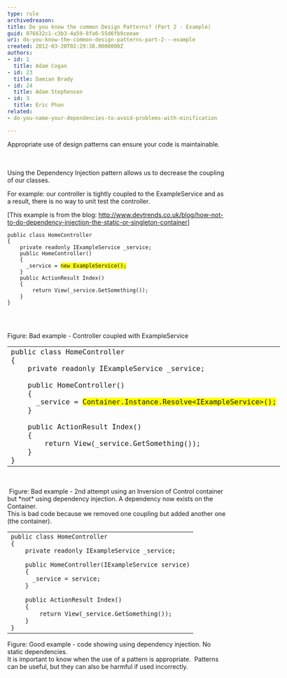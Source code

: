 ```yaml
---
type: rule
archivedreason: 
title: Do you know the common Design Patterns? (Part 2 - Example)
guid: 076632c1-c3b3-4a59-8fa6-55d6fb9ceeae
uri: do-you-know-the-common-design-patterns-part-2---example
created: 2012-03-20T02:29:38.0000000Z
authors:
- id: 1
  title: Adam Cogan
- id: 23
  title: Damian Brady
- id: 24
  title: Adam Stephensen
- id: 3
  title: Eric Phan
related:
- do-you-name-your-dependencies-to-avoid-problems-with-minification

---
```



<div>​Appropriate use of design patterns can ensure your code is maintainable.</div>
<br><excerpt class='endintro'></excerpt><br>
<p>Using the Dependency Injection pattern allows us to decrease the coupling of our classes.</p>
<p>For example&#58; our controller is tightly coupled to the ExampleService and as a result, there is no way to unit test the controller.</p>
<p>[This example is from the blog&#58; <a href="http&#58;//www.devtrends.co.uk/blog/how-not-to-do-dependency-injection-the-static-or-singleton-container">http&#58;//www.devtrends.co.uk/blog/how-not-to-do-dependency-injection-the-static-or-singleton-container</a>]</p>
<div class="ssw-rteStyle-CodeArea" style="width&#58;67.05%;height&#58;228px;"><code>public class HomeController<br>&#123;<br>&#160;&#160;&#160; private readonly IExampleService _service;<br>&#160;&#160;&#160; public HomeController()<br>&#160;&#160;&#160; &#123;<br>&#160;&#160;&#160;&#160;&#160; _service = <span style="background-color&#58;#ffff00;">new ExampleService();</span><br>&#160;&#160;&#160; &#125;&#160;&#160;&#160;&#160; <br>&#160;&#160;&#160; public ActionResult Index()<br>&#160;&#160;&#160; &#123;<br>&#160;&#160;&#160;&#160;&#160;&#160;&#160; return View(_service.GetSomething());<br>&#160;&#160;&#160; &#125;<br>&#125;​</code></div>
<div class="ssw-rteStyle-FigureBad">Figure&#58; Bad example - Controller coupled with ExampleService</div>
<div class="ssw-rteStyle-CodeArea" style="width&#58;66.86%;height&#58;322px;"><code><table border="0" cellspacing="0" cellpadding="0" style="width&#58;714px;height&#58;auto;"><tbody><tr><td><div><div>public class HomeController<br>&#123;<br>&#160;&#160;&#160; private readonly IExampleService _service;<br>&#160;&#160;&#160;&#160;&#160;<br>&#160;&#160;&#160; public HomeController()<br>&#160;&#160;&#160; &#123;<br>&#160;&#160;&#160;&#160;&#160; _service = <span style="background-color&#58;#ffff00;">Container.Instance.Resolve&lt;IExampleService&gt;();</span><br>&#160;&#160;&#160; &#125;<br>&#160;&#160;&#160;&#160; <br>&#160;&#160;&#160; public ActionResult Index()<br>&#160;&#160;&#160; &#123;<br>&#160;&#160;&#160;&#160;&#160;&#160;&#160; return View(_service.GetSomething());<br>&#160;&#160;&#160; &#125;<br>&#125;</div></div></td></tr></tbody></table></code></div>
<div></div>
<div></div>
<div><div><div class="ssw-rteStyle-FigureBad"><span>&#160;Figure&#58;&#160;Bad example - 2nd attempt using an Inversion of Control container but *not*&#160;using dependency injection. A dependency now exists on the Container.</span></div>
<div>This is bad&#160;code because <span>we removed one coupling but added another one (the container).</span></div>
<div><div><table class="ssw-rteStyle-CodeArea" border="0" cellspacing="0" cellpadding="0" style="width&#58;714px;height&#58;auto;"><tbody><tr><td><div><div><code>public class HomeController<br>&#123;<br>&#160;&#160;&#160; private readonly IExampleService _service;<br>&#160;&#160;&#160;&#160;&#160;<br>&#160;&#160;&#160; public HomeController(IExampleService service)<br>&#160;&#160;&#160; &#123;<br>&#160;&#160;&#160;&#160;&#160; _service = service;<br>&#160;&#160;&#160; &#125;<br>&#160;&#160;&#160;&#160;&#160;<br>&#160;&#160;&#160; public ActionResult Index()<br>&#160;&#160;&#160; &#123;<br>&#160;&#160;&#160;&#160;&#160;&#160;&#160; return View(_service.GetSomething());<br>&#160;&#160;&#160; &#125;<br>&#125;​</code></div></div></td></tr></tbody></table>
<span class="ssw-rteStyle-FigureGood"><span>Figure&#58; Good example - code showing using dependency injection. No static dependencies.</span></span> <div></div>
<div>It is important to know when the use of a pattern is appropriate.&#160; Patterns can be useful, but they can also be harmful if used incorrectly.</div></div></div></div></div>



